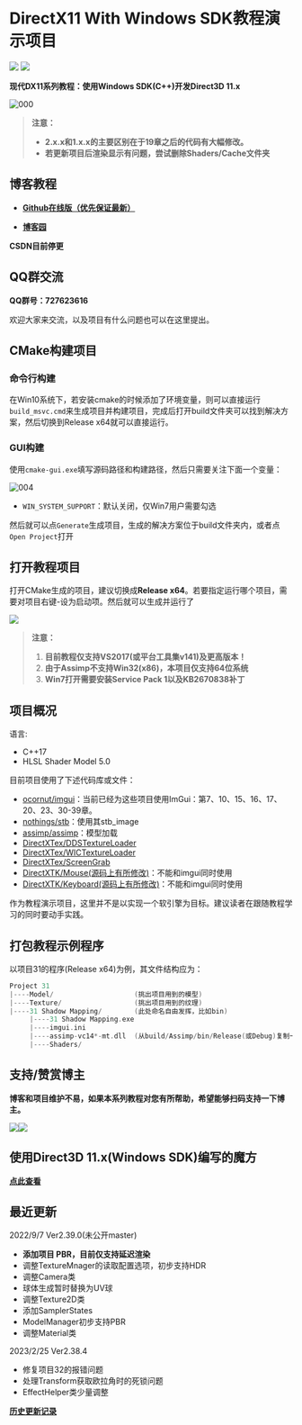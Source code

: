 # DirectX11 With Windows SDK教程演示项目

![](https://img.shields.io/badge/license-MIT-dddd00.svg) [![](https://img.shields.io/badge/Ver-2.39.0-519dd9.svg)](https://github.com/MKXJun/DirectX11-With-Windows-SDK/blob/master/MarkdownFiles/Updates/Updates.md)

**现代DX11系列教程：使用Windows SDK(C++)开发Direct3D 11.x**

![000](MarkdownFiles/000.png)

>  **注意：**
>
>  - **2.x.x和1.x.x的主要区别在于19章之后的代码有大幅修改。**
>  - **若更新项目后渲染显示有问题，尝试删除Shaders/Cache文件夹**
>

## 博客教程

- [**Github在线版（优先保证最新）**](https://mkxjun.github.io/DirectX11-With-Windows-SDK-Book) 

- **[博客园](https://www.cnblogs.com/X-Jun/p/9028764.html)**

**CSDN目前停更**

## QQ群交流

**QQ群号：727623616**

欢迎大家来交流，以及项目有什么问题也可以在这里提出。

## CMake构建项目

### 命令行构建

在Win10系统下，若安装cmake的时候添加了环境变量，则可以直接运行`build_msvc.cmd`来生成项目并构建项目，完成后打开build文件夹可以找到解决方案，然后切换到Release x64就可以直接运行。

### GUI构建

使用`cmake-gui.exe`填写源码路径和构建路径，然后只需要关注下面一个变量：

![004](MarkdownFiles/004.png)

- `WIN_SYSTEM_SUPPORT`：默认关闭，仅Win7用户需要勾选

然后就可以点`Generate`生成项目，生成的解决方案位于build文件夹内，或者点`Open Project`打开

## 打开教程项目

打开CMake生成的项目，建议切换成**Release x64**。若要指定运行哪个项目，需要对项目右键-设为启动项。然后就可以生成并运行了

![](MarkdownFiles/001.png)

> **注意：** 
> 1. **目前教程仅支持VS2017(或平台工具集v141)及更高版本！**
> 2. **由于Assimp不支持Win32(x86)，本项目仅支持64位系统**
> 3. **Win7打开需要安装Service Pack 1以及KB2670838补丁**

## 项目概况

语言:</br>
- C++17</br>
- HLSL Shader Model 5.0

目前项目使用了下述代码库或文件：
- [ocornut/imgui](https://github.com/ocornut/imgui)：当前已经为这些项目使用ImGui：第7、10、15、16、17、20、23、30-39章。</br>
- [nothings/stb](https://github.com/nothings/stb)：使用其stb_image</br>
- [assimp/assimp](https://github.com/assimp/assimp)：模型加载</br>
- [DirectXTex/DDSTextureLoader](https://github.com/Microsoft/DirectXTex/tree/master/DDSTextureLoader)</br>
- [DirectXTex/WICTextureLoader](https://github.com/Microsoft/DirectXTex/tree/master/WICTextureLoader)</br>
- [DirectXTex/ScreenGrab](https://github.com/Microsoft/DirectXTex/tree/master/ScreenGrab)</br>
- [DirectXTK/Mouse(源码上有所修改)](https://github.com/Microsoft/DirectXTK/tree/master/Src)：不能和imgui同时使用</br>
- [DirectXTK/Keyboard(源码上有所修改)](https://github.com/Microsoft/DirectXTK/tree/master/Src)：不能和imgui同时使用</br>

作为教程演示项目，这里并不是以实现一个软引擎为目标。建议读者在跟随教程学习的同时要动手实践。

## 打包教程示例程序

以项目31的程序(Release x64)为例，其文件结构应为：

```cpp
Project 31
|----Model/                    (挑出项目用到的模型)
|----Texture/                  (挑出项目用到的纹理)
|----31 Shadow Mapping/        (此处命名自由发挥，比如bin)
     |----31 Shadow Mapping.exe
     |----imgui.ini
     |----assimp-vc14*-mt.dll  (从build/Assimp/bin/Release(或Debug)复制一份)
     |----Shaders/
```



## 支持/赞赏博主

**博客和项目维护不易，如果本系列教程对您有所帮助，希望能够扫码支持一下博主。**

![](MarkdownFiles/002.png)![](MarkdownFiles/003.png)

## 使用Direct3D 11.x(Windows SDK)编写的魔方

**[点此查看](https://github.com/MKXJun/Rubik-Cube)**

## 最近更新

2022/9/7 Ver2.39.0(未公开master)

- **添加项目 PBR，目前仅支持延迟渲染**
- 调整TextureMnager的读取配置选项，初步支持HDR
- 调整Camera类
- 球体生成暂时替换为UV球
- 调整Texture2D类
- 添加SamplerStates
- ModelManager初步支持PBR
- 调整Material类

2023/2/25 Ver2.38.4
- 修复项目32的报错问题
- 处理Transform获取欧拉角时的死锁问题
- EffectHelper类少量调整

**[历史更新记录](MarkdownFiles/Updates/Updates.md)**